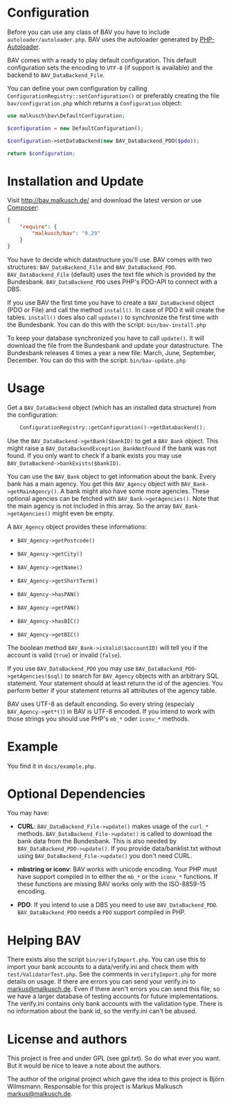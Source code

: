 # Configuration

Before you can use any class of BAV you have to include 
`autoloader/autoloader.php`. BAV uses the autoloader generated by
[PHP-Autoloader](http://php-autoloader.malkusch.de/en/).

BAV comes with a ready to play default configuration. This default configuration
sets the encoding to `UTF-8` (if support is available) and the backend to
`BAV_DataBackend_File`.

You can define your own configuration by calling `ConfigurationRegistry::setConfiguration()`
or preferably creating the file `bav/configuration.php` which returns a `Configuration` object:

```php
use malkusch\bav\DefaultConfiguration;

$configuration = new DefaultConfiguration();

$configuration->setDataBackend(new BAV_DataBackend_PDO($pdo));

return $configuration;
```


# Installation and Update

Visit <http://bav.malkusch.de/> and download the latest version or use [Composer](https://getcomposer.org/):

```json
{
    "require": {
        "malkusch/bav": "0.29"
    }
}
```

You have to decide which datastructure you'll use. BAV comes with two
structures:
`BAV_DataBackend_File` and `BAV_DataBackend_PDO`. `BAV_DataBackend_File` (default)
uses the text file which is provided by the Bundesbank. `BAV_DataBackend_PDO` uses 
PHP's PDO-API to connect with a DBS.

If you use BAV the first time you have to create a `BAV_DataBackend` object
(PDO or File) and call the method `install()`. In case of PDO it will create
the tables. `install()` does also call `update()` to synchronize the first time
with the Bundesbank.
You can do this with the script: `bin/bav-install.php`

To keep your database synchronized you have to call `update()`. It will
download the file from the Bundesbank and update your datastructure. The
Bundesbank releases 4 times a year a new file: March, June, September,
December.
You can do this with the script: `bin/bav-update.php`

# Usage

Get a `BAV_DataBackend` object (which has an installed data structure) from
the configuration:

```php
    ConfigurationRegistry::getConfiguration()->getDatabackend();
```

Use the `BAV_DataBackend->getBank($bankID)` to get a `BAV_Bank` object. This
might raise a `BAV_DataBackendException_BankNotFound` if the bank was not
found. If you only want to check if a bank exists you may use
`BAV_DataBackend->bankExists($bankID)`.

You can use the `BAV_Bank` object to get information about the bank. Every
bank has a main agency. You get this `BAV_Agency` object with
`BAV_Bank->getMainAgency()`. A bank might also have some more agencies. These
optional agencies can be fetched with `BAV_Bank->getAgencies()`. Note that the
main agency is not included in this array. So the array
`BAV_Bank->getAgencies()` might even be empty.

A `BAV_Agency` object provides these informations:

* `BAV_Agency->getPostcode()`

* `BAV_Agency->getCity()`

* `BAV_Agency->getName()`

* `BAV_Agency->getShortTerm()`

* `BAV_Agency->hasPAN()`

* `BAV_Agency->getPAN()`

* `BAV_Agency->hasBIC()`

* `BAV_Agency->getBIC()`

The boolean method `BAV_Bank->isValid($accountID)` will tell you if the
account is valid (`true`) or invalid (`false`).

If you use `BAV_DataBackend_PDO` you may use
`BAV_DataBackend_PDO->getAgencies($sql)` to search for `BAV_Agency` objects with
an arbitrary SQL statement. Your statement should at least return the id of
the agencies. You perform better if your statement returns all attributes of
the agency table.

BAV uses UTF-8 as default enconding. So every string
(especialy `BAV_Agency->get*()`) in BAV is UTF-8 encoded. If you intend to
work with those strings you should use PHP's `mb_*` oder `iconv_*` methods.


# Example

You find it in `docs/example.php`.

# Optional Dependencies

You may have:

* **CURL**: `BAV_DataBackend_File->update()` makes usage of the `curl_*` methods.
`BAV_DataBackend_File->update()` is called to download the bank data from
the Bundesbank. This is also needed by `BAV_DataBackend_PDO->update()`. If
you provide data/banklist.txt without using
`BAV_DataBackend_File->update()` you don't need CURL.

* **mbstring or iconv**: BAV works with unicode encoding. Your PHP must have support compiled
in to either the `mb_*` or the `iconv_*` functions. If these functions are
missing BAV works only with the ISO-8859-15 encoding.

* **PDO**: If you intend to use a DBS you need to use `BAV_DataBackend_PDO`. 
`BAV_DataBackend_PDO` needs a `PDO` support compiled in PHP.



# Helping BAV

There exists also the script `bin/verifyImport.php`. You can use this to
import your bank accounts to a data/verify.ini and check them with
`test/ValidatorTest.php`. See the comments in `verifyImport.php` for more
details on usage. If there are errors you can send your verify.ini to
<markus@malkusch.de>. Even if there aren't errors you can send this file, so
we have a larger database of testing accounts for future implementations.
The verify.ini contains only bank accounts with the validation type. There
is no information about the bank id, so the verify.ini can't be abused.

# License and authors

This project is free and under GPL (see gpl.txt). So do what ever you want.
But it would be nice to leave a note about the authors.

The author of the original project which gave the idea to this project is
Björn Wilmsmann. Responsable for this project is Markus Malkusch <markus@malkusch.de>.
